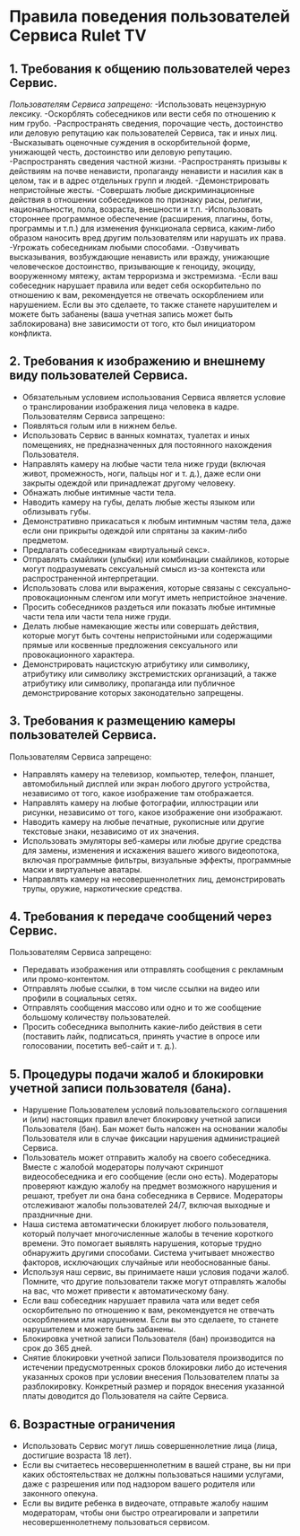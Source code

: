 # Правила поведения пользователей Сервиса Rulet TV


## 1. Требования к общению пользователей через Сервис.
_Пользователям Сервиса запрещено:_
-Использовать нецензурную лексику.
-Оскорблять собеседников или вести себя по отношению к ним грубо.
-Распространять сведения, порочащие честь, достоинство или деловую репутацию как пользователей Сервиса, так и иных лиц.
-Высказывать оценочные суждения в оскорбительной форме, унижающей честь, достоинство или деловую репутацию.
-Распространять сведения частной жизни.
-Распространять призывы к действиям на почве ненависти, пропаганду ненависти и насилия как в целом, так и в адрес отдельных групп и людей.
-Демонстрировать непристойные жесты.
-Совершать любые дискриминационные действия в отношении собеседников по признаку расы, религии, национальности, пола, возраста, внешности и т.п.
-Использовать стороннее программное обеспечение (расширения, плагины, боты, программы и т.п.) для изменения функционала сервиса, каким-либо образом наносить вред другим пользователям или нарушать их права.
-Угрожать собеседникам любыми способами.
-Озвучивать высказывания, возбуждающие ненависть или вражду, унижающие человеческое достоинство, призывающие к геноциду, экоциду, вооруженному мятежу, актам терроризма и экстремизма.
-Если ваш собеседник нарушает правила или ведет себя оскорбительно по отношению к вам, рекомендуется не отвечать оскорблением или нарушением. Если вы это сделаете, то также станете нарушителем и можете быть забанены (ваша учетная запись может быть заблокирована) вне зависимости от того, кто был инициатором конфликта.

## 2. Требования к изображению и внешнему виду пользователей Сервиса.
- Обязательным условием использования Сервиса является условие о транслировании изображения лица человека в кадре.
Пользователям Сервиса запрещено:
- Появляться голым или в нижнем белье.
- Использовать Сервис в ванных комнатах, туалетах и иных помещениях, не предназначенных для постоянного нахождения Пользователя.
- Направлять камеру на любые части тела ниже груди (включая живот, промежность, ноги, пальцы ног и т. д.), даже если они закрыты одеждой или принадлежат другому человеку.
- Обнажать любые интимные части тела.
- Наводить камеру на губы, делать любые жесты языком или облизывать губы.
- Демонстративно прикасаться к любым интимным частям тела, даже если они прикрыты одеждой или спрятаны за каким-либо предметом.
- Предлагать собеседникам «виртуальный секс».
- Отправлять смайлики (улыбки) или комбинации смайликов, которые могут подразумевать сексуальный смысл из-за контекста или распространенной интерпретации.
- Использовать слова или выражения, которые связаны с сексуально-провокационным сленгом или могут иметь непристойное значение.
- Просить собеседников раздеться или показать любые интимные части тела или части тела ниже груди.
- Делать любые намекающие жесты или совершать действия, которые могут быть сочтены непристойными или содержащими прямые или косвенные предложения сексуального или провокационного характера.
- Демонстрировать нацистскую атрибутику или символику, атрибутику или символику экстремистских организаций, а также атрибутику или символику, пропаганда или публичное демонстрирование которых законодательно запрещены.
## 3. Требования к размещению камеры пользователей Сервиса.
Пользователям Сервиса запрещено:
- Направлять камеру на телевизор, компьютер, телефон, планшет, автомобильный дисплей или экран любого другого устройства, независимо от того, какое изображение там отображается.
- Направлять камеру на любые фотографии, иллюстрации или рисунки, независимо от того, какое изображение они изображают.
- Наводить камеру на любые печатные, рукописные или другие текстовые знаки, независимо от их значения.
- Использовать эмуляторы веб-камеры или любые другие средства для замены, изменения и искажения вашего живого видеопотока, включая программные фильтры, визуальные эффекты, программные маски и виртуальные аватары.
- Направлять камеру на несовершеннолетних лиц, демонстрировать трупы, оружие, наркотические средства.
## 4. Требования к передаче сообщений через Сервис.
Пользователям Сервиса запрещено:
- Передавать изображения или отправлять сообщения с рекламным или промо-контентом.
- Отправлять любые ссылки, в том числе ссылки на видео или профили в социальных сетях.
- Отправлять сообщения массово или одно и то же сообщение большому количеству пользователей.
- Просить собеседника выполнить какие-либо действия в сети (поставить лайк, подписаться, принять участие в опросе или голосовании, посетить веб-сайт и т. д.).
## 5. Процедуры подачи жалоб и блокировки учетной записи пользователя (бана).
- Нарушение Пользователем условий пользовательского соглашения и (или) настоящих правил влечет блокировку учетной записи Пользователя (бан). Бан может быть наложен на основании жалобы Пользователя или в случае фиксации нарушения администрацией Сервиса.
- Пользователь может отправить жалобу на своего собеседника. Вместе с жалобой модераторы получают скриншот видеособеседника и его сообщение (если оно есть). Модераторы проверяют каждую жалобу на предмет возможного нарушения и решают, требует ли она бана собеседника в Сервисе. Модераторы отслеживают жалобы пользователей 24/7, включая выходные и праздничные дни.
- Наша система автоматически блокирует любого пользователя, который получает многочисленные жалобы в течение короткого времени. Это помогает выявлять нарушения, которые трудно обнаружить другими способами. Система учитывает множество факторов, исключающих случайные или необоснованные баны.
- Используя наш сервис, вы принимаете наши условия подачи жалоб. Помните, что другие пользователи также могут отправлять жалобы на вас, что может привести к автоматическому бану.
- Если ваш собеседник нарушает правила чата или ведет себя оскорбительно по отношению к вам, рекомендуется не отвечать оскорблением или нарушением. Если вы это сделаете, то станете нарушителем и можете быть забанены.
- Блокировка учетной записи Пользователя (бан) производится на срок до 365 дней.
- Снятие блокировки учетной записи Пользователя производится по истечении предусмотренных сроков блокировки либо до истечения указанных сроков при условии внесения Пользователем платы за разблокировку. Конкретный размер и порядок внесения указанной платы доводится до Пользователя на сайте Сервиса.
## 6. Возрастные ограничения
- Использовать Сервис могут лишь совершеннолетние лица (лица, достигшие возраста 18 лет).
- Если вы считаетесь несовершеннолетним в вашей стране, вы ни при каких обстоятельствах не должны пользоваться нашими услугами, даже с разрешения или под надзором вашего родителя или законного опекуна.
- Если вы видите ребенка в видеочате, отправьте жалобу нашим модераторам, чтобы они быстро отреагировали и запретили несовершеннолетнему пользоваться сервисом.
